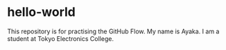 # hello-world
This repository is for practising the GitHub Flow.
My name is Ayaka.
I am a student at Tokyo Electronics College.

